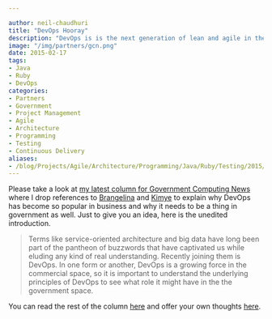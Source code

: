 ```yaml
---

author: neil-chaudhuri
title: "DevOps Hooray"
description: "DevOps is is the next generation of lean and agile in the enterprise. We need it in government IT too."
image: "/img/partners/gcn.png"
date: 2015-02-17
tags:
- Java
- Ruby
- DevOps
categories: 
- Partners
- Government
- Project Management
- Agile
- Architecture
- Programming
- Testing
- Continuous Delivery
aliases:
- /blog/Projects/Agile/Architecture/Programming/Java/Ruby/Testing/2015/02/17/devops-hooray
---
```


Please take a look at [my latest column for Government Computing News](http://gcn.com/articles/2015/02/12/devops-defined.aspx)
where I drop references to [Brangelina](http://juggmentworld.net/wp-content/uploads/2014/09/brangelina+sag_0_0.jpg) and
[Kimye](http://sites.psu.edu/bradenshepler/wp-content/uploads/sites/6254/2013/10/kimye.jpg) to explain why DevOps
has become so popular in business and why it needs to be a thing in government as well. Just to give you an idea, here is the unedited introduction.

> Terms like service-oriented architecture and big data have long been part of the pantheon of buzzwords that have captivated us while eluding any kind of real understanding. Recently joining them is DevOps. In one form or another, DevOps is a growing force in the commercial space, so it is important to understand the underlying principles of DevOps to see what role it might have in the the government space.



You can read the rest of the column [here](http://gcn.com/articles/2015/02/12/devops-defined.aspx)
and offer your own thoughts [here](/contact).